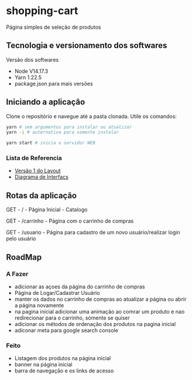 # shopping-cart
Página simples de seleção de produtos

## Tecnologia e versionamento dos softwares

Versão dos softwares

- Node V14.17.3
- Yarn 1.22.5
- package.json para mais versões


## Iniciando a aplicação

Clone o repositório e navegue até a pasta clonada. Utile os comandos:

```bash
yarn # sem argumentos para instalar ou atualizar
yarn -i # auternativa para somente instalar

yarn start # inicia o servidor WEB
```

### Lista de Referencia

- [Versão 1 do Layout](https://drive.google.com/file/d/1aPXLU2SkbTSmLDj3jwzty6UhXZ9WZJoD/view?usp=sharing)
- [Diagrama de Interfacs](https://drive.google.com/file/d/1sSoQqtK-7jkbpPpCJoeMF9AnAHGeFswf/view?usp=sharing)

## Rotas da aplicação

GET - / - Página Inicial - Catalogo

GET - /carrinho - Página com o carrinho de compras

GET - /usuario - Página para cadastro de um novo usuário/realizar login pelo usuário

## RoadMap

### A Fazer
- adicionar as açoes da página do carrinho de compras
- Página de Logar/Cadastrar Usuário
- manter os dados no carrinho de compras ao atualizar a página ou abrir a página novamente
- na pagina inicial adicionar uma animação ao comrar um produto e nao redirecionar para o carrinho, sómente se quiser
- adicionar os métodos de ordenação dos produtos na pagina inicial
- adiconar meta para google search console
### Feito
- Listagem dos produtos na página inicial
- banner na página inicial
- barra de navegação e os links de acesso
